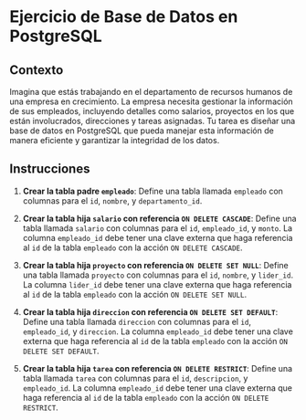# Ejercicio de Base de Datos en PostgreSQL

## Contexto
Imagina que estás trabajando en el departamento de recursos humanos de una empresa en crecimiento. La empresa necesita gestionar la información de sus empleados, incluyendo detalles como salarios, proyectos en los que están involucrados, direcciones y tareas asignadas. Tu tarea es diseñar una base de datos en PostgreSQL que pueda manejar esta información de manera eficiente y garantizar la integridad de los datos.

## Instrucciones
1. **Crear la tabla padre `empleado`**: Define una tabla llamada `empleado` con columnas para el `id`, `nombre`, y `departamento_id`.

2. **Crear la tabla hija `salario` con referencia `ON DELETE CASCADE`**: Define una tabla llamada `salario` con columnas para el `id`, `empleado_id`, y `monto`. La columna `empleado_id` debe tener una clave externa que haga referencia al `id` de la tabla `empleado` con la acción `ON DELETE CASCADE`.

3. **Crear la tabla hija `proyecto` con referencia `ON DELETE SET NULL`**: Define una tabla llamada `proyecto` con columnas para el `id`, `nombre`, y `lider_id`. La columna `lider_id` debe tener una clave externa que haga referencia al `id` de la tabla `empleado` con la acción `ON DELETE SET NULL`.

4. **Crear la tabla hija `direccion` con referencia `ON DELETE SET DEFAULT`**: Define una tabla llamada `direccion` con columnas para el `id`, `empleado_id`, y `direccion`. La columna `empleado_id` debe tener una clave externa que haga referencia al `id` de la tabla `empleado` con la acción `ON DELETE SET DEFAULT`.

5. **Crear la tabla hija `tarea` con referencia `ON DELETE RESTRICT`**: Define una tabla llamada `tarea` con columnas para el `id`, `descripcion`, y `empleado_id`. La columna `empleado_id` debe tener una clave externa que haga referencia al `id` de la tabla `empleado` con la acción `ON DELETE RESTRICT`.